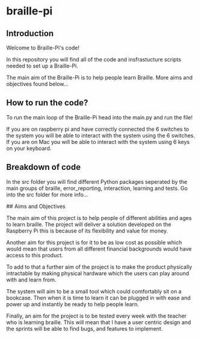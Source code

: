 # braille-pi

## Introduction

Welcome to Braille-Pi's code! 

In this repository you will find all of the code and insfrastucture scripts needed to set up a Braille-Pi.

The main aim of the Braille-Pi is to help people learn Braille. More aims and objectives found below...

## How to run the code?

To run the main loop of the Braille-Pi head into the main.py and run the file! 

If you are on raspberry pi and have correctly connected the 6 switches to the system you will be able to interact with the system using the 6 switches. If you are on Mac you will be able to interact with the system using 6 keys on your keyboard. 

## Breakdown of code

In the src folder you will find different Python packages seperated by the main groups of braille, error_reporting, interaction, learning and tests. Go into the src folder for more info...

## Aims and Objectives

The main aim of this project is to help people of different abilities and ages to learn braille. The project will deliver a solution developed on the Raspberry Pi this is because of its flexibility and value for money. 

Another aim for this project is for it to be as low cost as possible which would mean that users from all different financial backgrounds would have access to this product. 

To add to that a further aim of the project is to make the product physically intractable by making physical hardware which the users can play around with and learn from. 

The system will aim to be a small tool which could comfortably sit on a bookcase. Then when it is time to learn it can be plugged in with ease and power up and instantly be ready to help people learn.

Finally, an aim for the project is to be tested every week with the teacher who is learning braille. This will mean that I have a user centric design and the sprints will be able to find bugs, and features to implement.
